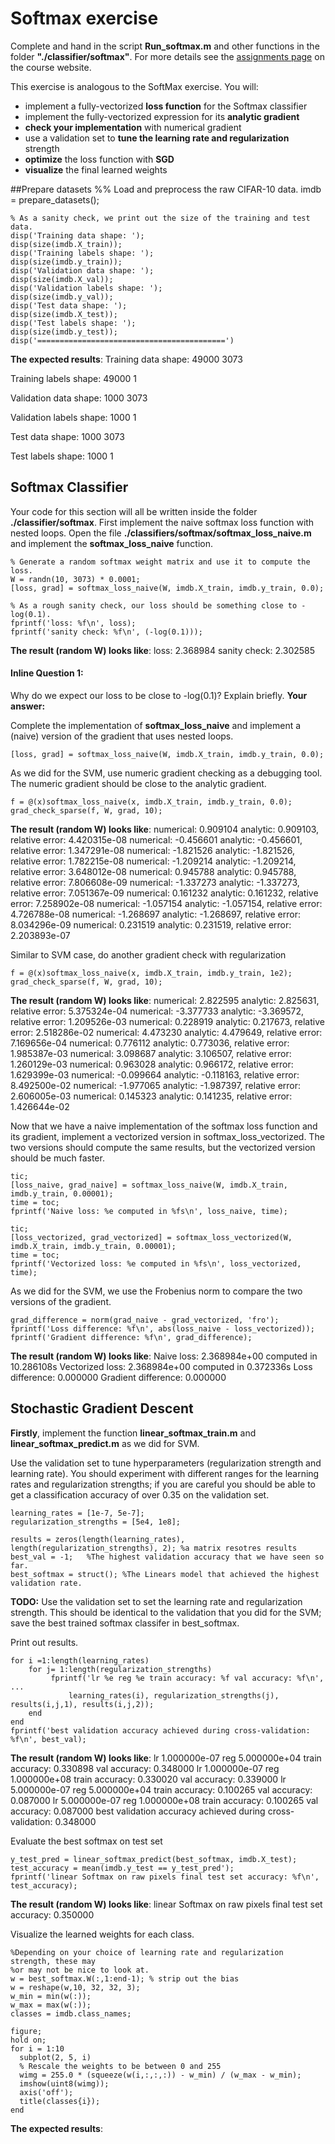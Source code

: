 # Softmax exercise

Complete and hand in the script **Run_softmax.m** and other functions in the folder **"./classifier/softmax"**. For more details see the [assignments page](http://vision.stanford.edu/teaching/cs231n/assignments.html) on the course website.

This exercise is analogous to the SoftMax exercise. You will:

- implement a fully-vectorized **loss function** for the Softmax classifier
- implement the fully-vectorized expression for its **analytic gradient**
- **check your implementation** with numerical gradient
- use a validation set to **tune the learning rate and regularization** strength
- **optimize** the loss function with **SGD**
- **visualize** the final learned weights

##Prepare datasets
    %% Load and preprocess the raw CIFAR-10 data.
    imdb = prepare_datasets();

    % As a sanity check, we print out the size of the training and test data.
    disp('Training data shape: ');
    disp(size(imdb.X_train));
    disp('Training labels shape: ');
    disp(size(imdb.y_train));
    disp('Validation data shape: ');
    disp(size(imdb.X_val));
    disp('Validation labels shape: ');
    disp(size(imdb.y_val));
    disp('Test data shape: ');
    disp(size(imdb.X_test));
    disp('Test labels shape: ');
    disp(size(imdb.y_test));
    disp('==========================================')
**The expected results**:
Training data shape: 
       49000        3073

Training labels shape: 
       49000           1

Validation data shape: 
        1000        3073

Validation labels shape: 
        1000           1

Test data shape: 
        1000        3073

Test labels shape: 
        1000           1


## Softmax Classifier

Your code for this section will all be written inside the folder **./classifier/softmax**.
First implement the naive softmax loss function with nested loops. Open the file **./classifiers/softmax/softmax_loss_naive.m** and implement the **softmax_loss_naive** function.

    % Generate a random softmax weight matrix and use it to compute the loss.
    W = randn(10, 3073) * 0.0001;
    [loss, grad] = softmax_loss_naive(W, imdb.X_train, imdb.y_train, 0.0);

    % As a rough sanity check, our loss should be something close to -log(0.1).
    fprintf('loss: %f\n', loss);
    fprintf('sanity check: %f\n', (-log(0.1)));
**The result (random W) looks like**:
loss: 2.368984
sanity check: 2.302585

#### Inline Question 1:
Why do we expect our loss to be close to -log(0.1)? Explain briefly.
**Your answer:**

Complete the implementation of **softmax_loss_naive** and implement a (naive) version of the gradient that uses nested loops.

	[loss, grad] = softmax_loss_naive(W, imdb.X_train, imdb.y_train, 0.0);
    
As we did for the SVM, use numeric gradient checking as a debugging tool. The numeric gradient should be close to the analytic gradient.

    f = @(x)softmax_loss_naive(x, imdb.X_train, imdb.y_train, 0.0);
    grad_check_sparse(f, W, grad, 10);
    
**The result (random W) looks like**:
numerical: 0.909104 analytic: 0.909103, relative error: 4.420315e-08
numerical: -0.456601 analytic: -0.456601, relative error: 1.347291e-08
numerical: -1.821526 analytic: -1.821526, relative error: 1.782215e-08
numerical: -1.209214 analytic: -1.209214, relative error: 3.648012e-08
numerical: 0.945788 analytic: 0.945788, relative error: 7.806608e-09
numerical: -1.337273 analytic: -1.337273, relative error: 7.051367e-09
numerical: 0.161232 analytic: 0.161232, relative error: 7.258902e-08
numerical: -1.057154 analytic: -1.057154, relative error: 4.726788e-08
numerical: -1.268697 analytic: -1.268697, relative error: 8.034296e-09
numerical: 0.231519 analytic: 0.231519, relative error: 2.203893e-07

Similar to SVM case, do another gradient check with regularization

    f = @(x)softmax_loss_naive(x, imdb.X_train, imdb.y_train, 1e2);
    grad_check_sparse(f, W, grad, 10);
**The result (random W) looks like**:
numerical: 2.822595 analytic: 2.825631, relative error: 5.375324e-04
numerical: -3.377733 analytic: -3.369572, relative error: 1.209526e-03
numerical: 0.228919 analytic: 0.217673, relative error: 2.518286e-02
numerical: 4.473230 analytic: 4.479649, relative error: 7.169656e-04
numerical: 0.776112 analytic: 0.773036, relative error: 1.985387e-03
numerical: 3.098687 analytic: 3.106507, relative error: 1.260129e-03
numerical: 0.963028 analytic: 0.966172, relative error: 1.629399e-03
numerical: -0.099664 analytic: -0.118163, relative error: 8.492500e-02
numerical: -1.977065 analytic: -1.987397, relative error: 2.606005e-03
numerical: 0.145323 analytic: 0.141235, relative error: 1.426644e-02

Now that we have a naive implementation of the softmax loss function and its gradient, implement a vectorized version in softmax_loss_vectorized. The two versions should compute the same results, but the vectorized version should be much faster.

    tic;
    [loss_naive, grad_naive] = softmax_loss_naive(W, imdb.X_train, imdb.y_train, 0.00001);
    time = toc;
    fprintf('Naive loss: %e computed in %fs\n', loss_naive, time);

    tic;
    [loss_vectorized, grad_vectorized] = softmax_loss_vectorized(W, imdb.X_train, imdb.y_train, 0.00001);
    time = toc;
    fprintf('Vectorized loss: %e computed in %fs\n', loss_vectorized, time);

As we did for the SVM, we use the Frobenius norm to compare the two versions of the gradient.

    grad_difference = norm(grad_naive - grad_vectorized, 'fro');
    fprintf('Loss difference: %f\n', abs(loss_naive - loss_vectorized));
    fprintf('Gradient difference: %f\n', grad_difference);
**The result (random W) looks like**:
Naive loss: 2.368984e+00 computed in 10.286108s
Vectorized loss: 2.368984e+00 computed in 0.372336s
Loss difference: 0.000000
Gradient difference: 0.000000
    
## Stochastic Gradient Descent
**Firstly**, implement the function **linear_softmax_train.m** and **linear_softmax_predict.m** as we did for SVM.

Use the validation set to tune hyperparameters (regularization strength and learning rate). You should experiment with different ranges for the learning rates and regularization strengths; if you are careful you should be able to get a classification accuracy of over 0.35 on the validation set.

    learning_rates = [1e-7, 5e-7];
    regularization_strengths = [5e4, 1e8];

    results = zeros(length(learning_rates), length(regularization_strengths), 2); %a matrix resotres results
    best_val = -1;   %The highest validation accuracy that we have seen so far.
    best_softmax = struct(); %The Linears model that achieved the highest validation rate.
    
**TODO:** Use the validation set to set the learning rate and regularization strength. This should be identical to the validation that you did for the SVM; save the best trained softmax classifer in best_softmax.

Print out results.

    for i =1:length(learning_rates)
        for j= 1:length(regularization_strengths)
             fprintf('lr %e reg %e train accuracy: %f val accuracy: %f\n', ...
                 learning_rates(i), regularization_strengths(j), results(i,j,1), results(i,j,2));
        end
    end
    fprintf('best validation accuracy achieved during cross-validation: %f\n', best_val);
**The result (random W) looks like**:
lr 1.000000e-07 reg 5.000000e+04 train accuracy: 0.330898 val accuracy: 0.348000
lr 1.000000e-07 reg 1.000000e+08 train accuracy: 0.330020 val accuracy: 0.339000
lr 5.000000e-07 reg 5.000000e+04 train accuracy: 0.100265 val accuracy: 0.087000
lr 5.000000e-07 reg 1.000000e+08 train accuracy: 0.100265 val accuracy: 0.087000
best validation accuracy achieved during cross-validation: 0.348000

Evaluate the best softmax on test set

    y_test_pred = linear_softmax_predict(best_softmax, imdb.X_test);
    test_accuracy = mean(imdb.y_test == y_test_pred');
    fprintf('linear Softmax on raw pixels final test set accuracy: %f\n', test_accuracy);
**The result (random W) looks like**:
linear Softmax on raw pixels final test set accuracy: 0.350000

Visualize the learned weights for each class.

    %Depending on your choice of learning rate and regularization strength, these may
    %or may not be nice to look at.
    w = best_softmax.W(:,1:end-1); % strip out the bias
    w = reshape(w,10, 32, 32, 3);
    w_min = min(w(:));
    w_max = max(w(:));
    classes = imdb.class_names;

    figure;
    hold on;
    for i = 1:10
      subplot(2, 5, i)
      % Rescale the weights to be between 0 and 255
      wimg = 255.0 * (squeeze(w(i,:,:,:)) - w_min) / (w_max - w_min);
      imshow(uint8(wimg));
      axis('off');
      title(classes{i});
    end
**The expected results**:
